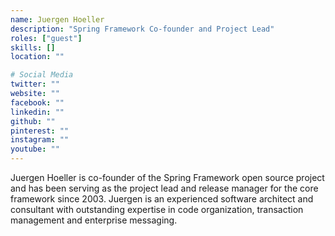 ```yaml
---
name: Juergen Hoeller
description: "Spring Framework Co-founder and Project Lead"
roles: ["guest"]
skills: []
location: ""

# Social Media
twitter: ""
website: ""
facebook: ""
linkedin: ""
github: ""
pinterest: ""
instagram: ""
youtube: ""
---
```

<!-- markdownlint-disable MD041-->
Juergen Hoeller is co-founder of the Spring Framework open source project and has been serving as the project lead and release manager for the core framework since 2003. Juergen is an experienced software architect and consultant with outstanding expertise in code organization, transaction management and enterprise messaging.